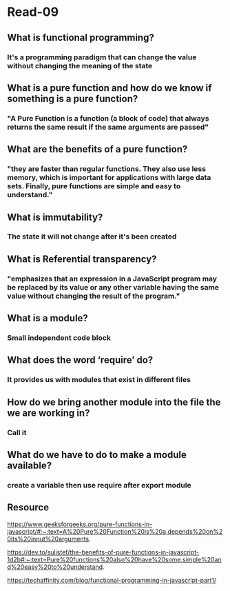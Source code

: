 # Read-09

## What is functional programming?

### It's a programming paradigm that can change the value without changing the meaning of the state


## What is a pure function and how do we know if something is a pure function?

### "A Pure Function is a function (a block of code) that always returns the same result if the same arguments are passed"

## What are the benefits of a pure function?

### "they are faster than regular functions. They also use less memory, which is important for applications with large data sets. Finally, pure functions are simple and easy to understand."

## What is immutability?
 ### The state  it will not change after it's been created

## What is Referential transparency?

### "emphasizes that an expression in a JavaScript program may be replaced by its value or any other variable having the same value without changing the result of the program."

## What is a module?
 ### Small independent code block 

## What does the word ‘require’ do?
 ### It provides us with modules that exist in different files

## How do we bring another module into the file the we are working in?
### Call it

## What do we have to do to make a module available?
### create a variable then use require after export module


## Resource

https://www.geeksforgeeks.org/pure-functions-in-javascript/#:~:text=A%20Pure%20Function%20is%20a,depends%20on%20its%20input%20arguments.

https://dev.to/sulistef/the-benefits-of-pure-functions-in-javascript-1d2b#:~:text=Pure%20functions%20also%20have%20some,simple%20and%20easy%20to%20understand.

https://techaffinity.com/blog/functional-programming-in-javascript-part1/